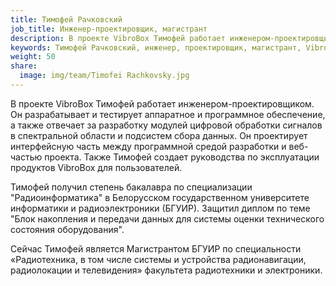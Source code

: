 ```yaml
---
title: Тимофей Рачковский
job_title: Инженер-проектировщик, магистрант
description: В проекте VibroBox Тимофей работает инженером-проектировщиком. Он разрабатывает и тестирует аппаратное и программное обеспечение, а также отвечает за разработку модулей цифровой обработки сигналов в спектральной области и подсистем сбора данных.
keywords: Тимофей Рачковский, инженер, проектировщик, магистрант, VibroBox, цифровая обработка сигналов, тестирование программного обеспечения, тестирование аппаратного обеспечения.
weight: 50
share:
  image: img/team/Timofei Rachkovsky.jpg
---
```

В проекте VibroBox Тимофей работает инженером-проектировщиком. Он разрабатывает и тестирует аппаратное и программное обеспечение, а также отвечает за разработку модулей цифровой обработки сигналов в спектральной области и подсистем сбора данных. Он проектирует интерфейсную часть между программной средой разработки и веб-частью проекта. Также Тимофей создает руководства по эксплуатации продуктов VibroBox для пользователей.  

Тимофей получил степень бакалавра по специализации "Радиоинформатика" в Белорусском государственном университете информатики и радиоэлектроники (БГУИР). Защитил диплом по теме "Блок накопления и передачи данных для системы оценки технического состояния оборудования". 

Сейчас Тимофей является Магистрантом БГУИР по специальности «Радиотехника, в том числе системы и устройства радионавигации, радиолокации и телевидения» факультета радиотехники и электроники.
